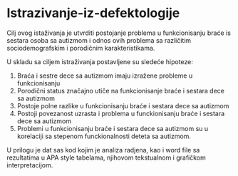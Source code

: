 # Istrazivanje-iz-defektologije
Cilj ovog istaživanja je utvrditi postojanje problema u funkcionisanju braće is sestara osoba sa autizmom i odnos ovih problema sa različitim sociodemografskim i porodičnim karakteristikama. 

U skladu sa ciljem istraživanja postavljene su sledeće hipoteze:

1. Braća i sestre dece sa autizmom imaju izražene probleme u funkcionisanju
2. Porodični status značajno utiče na funkcionisanje braće i sestara dece sa autizmom
3. Postoje polne razlike u funkcionisanju braće i sestara dece sa autizmom
4. Postoji povezanost uzrasta i problema u funckionisanju braće i sestara dece sa autizmom
5. Problemi u funkcionisanju braće i sestara dece sa autizmom su u korelaciji sa stepenom funckionalnosti deteta sa autizmom.


U prilogu je dat sas kod kojim je analiza radjena, kao i word file sa rezultatima u APA style tabelama, njihovom tekstualnom i grafičkom interpretacijom.

